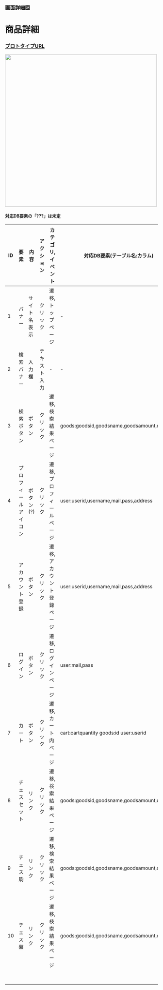 ### 画面詳細図
# 商品詳細
### [プロトタイプURL](https://www.figma.com/proto/mLtKn6PWgLvXVqKqVRbDCl/My-ECsite-Prototype?node-id=1%3A2&scaling=contain&page-id=0%3A1)
<img src="../img/.png" width="500">

#### 対応DB要素の「???」は未定

|ID|要素|内容|アクション|カテゴリ,イベント|対応DB要素(テーブル名:カラム)|
|---|---|---|---|---|---|
|1|バナー|サイト名表示|クリック|遷移,トップページ|-|
|2|検索バナー|入力欄|テキスト入力|-|-|
|3|検索ボタン|ボタン|クリック|遷移,検索結果ページ|goods:goodsid,goodsname,goodsamount,category|
|4|プロフィールアイコン|ボタン(?)|クリック|遷移,プロフィールページ|user:userid,username,mail,pass,address|
|5|アカウント登録|ボタン|クリック|遷移,アカウント登録ページ|user:userid,username,mail,pass,address|
|6|ログイン|ボタン|クリック|遷移,ログインページ|user:mail,pass|
|7|カート|ボタン|クリック|遷移,カート内ページ|cart:cartquantity goods:id user:userid|
|8|チェスセット|リンク|クリック|遷移,検索結果ページ|goods:goodsid,goodsname,goodsamount,category|
|9|チェス駒|リンク|クリック|遷移,検索結果ページ|goods:goodsid,goodsname,goodsamount,category|
|10|チェス盤|リンク|クリック|遷移,検索結果ページ|goods:goodsid,goodsname,goodsamount,category|
|||||||
|||||||
|||||||
|||||||
|||||||
|||||||
|||||||
|||||||
